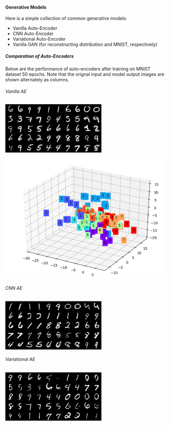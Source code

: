 #### Generative Models

Here is a simple collection of common generative models:

- Vanilla Auto-Encoder
- CNN Auto-Encoder
- Variational Auto-Encoder
- Vanilla GAN (for reconstructing distribution and MNIST, respectively)

##### Comparation of Auto-Encoders

Below are the performance of auto-encoders after training on MNIST dataset 50 epochs. Note that the orignal input and model output images are shown alternately as columns.

###### Vanilla AE
![Vanilla AE](./imgs/Vanilla_AE.png)

![Vanilla AE 3D](./imgs/Vanilla_AE_3D.png)

###### CNN AE
![CNN AE](./imgs/CNN_AE.png)

###### Variational AE
![Variational AE](./imgs/Variational_AE.png) 
